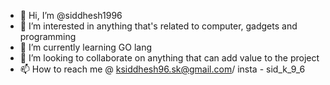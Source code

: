 - 👋 Hi, I’m @siddhesh1996
- 👀 I’m interested in anything that's related to computer, gadgets and programming
- 🌱 I’m currently learning GO lang
- 💞️ I’m looking to collaborate on anything that can add value to the project
- 📫 How to reach me @ ksiddhesh96.sk@gmail.com/ insta - sid_k_9_6

<!---
siddhesh1996/siddhesh1996 is a ✨ special ✨ repository because its `README.md` (this file) appears on your GitHub profile.
You can click the Preview link to take a look at your changes.
--->
